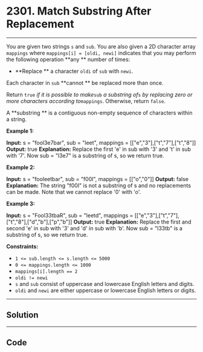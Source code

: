 # 2301. Match Substring After Replacement

---

You are given two strings `s` and `sub`. You are also given a 2D character array `mappings` where `mappings[i] = [oldi, newi]` indicates that you may perform the following operation **any ** number of times:

  * **Replace ** a character `oldi` of `sub` with `newi`.



Each character in `sub` **cannot ** be replaced more than once.

Return `true` _if it is possible to make_`sub` _a substring of_`s` _by replacing zero or more characters according to_`mappings`. Otherwise, return `false`.

A **substring ** is a contiguous non-empty sequence of characters within a string.

 

**Example 1:**


**Input:** s = "fool3e7bar", sub = "leet", mappings = [["e","3"],["t","7"],["t","8"]]
**Output:** true
**Explanation:** Replace the first 'e' in sub with '3' and 't' in sub with '7'.
Now sub = "l3e7" is a substring of s, so we return true.

**Example 2:**


**Input:** s = "fooleetbar", sub = "f00l", mappings = [["o","0"]]
**Output:** false
**Explanation:** The string "f00l" is not a substring of s and no replacements can be made.
Note that we cannot replace '0' with 'o'.


**Example 3:**


**Input:** s = "Fool33tbaR", sub = "leetd", mappings = [["e","3"],["t","7"],["t","8"],["d","b"],["p","b"]]
**Output:** true
**Explanation:** Replace the first and second 'e' in sub with '3' and 'd' in sub with 'b'.
Now sub = "l33tb" is a substring of s, so we return true.



 

**Constraints:**

  * `1 <= sub.length <= s.length <= 5000`
  * `0 <= mappings.length <= 1000`
  * `mappings[i].length == 2`
  * `oldi != newi`
  * `s` and `sub` consist of uppercase and lowercase English letters and digits.
  * `oldi` and `newi` are either uppercase or lowercase English letters or digits.

---

## Solution



---

## Code
```python


```